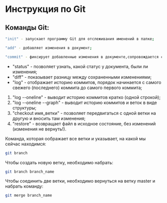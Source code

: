 # Инструкция по Git

## Команды Git:
```sh
"init" - запускает программу Git для отслеживания именений в папке;
```
```sh
"add" - добавляет изменения в документ;
```
```sh
"commit" - фиксирует добавленные изменения в документе,сопровождается сообщением;
 ```

* "status" - позволяет узнать, какой статус у документа, были ли изменения;
* "diff" - показывает разницу между сохраненными изменениями;
* "log" - отображает историю коммитов, порядок начинается с самого свежего (последнего) коммита до самого первого коммита;

1. "log --oneline" - выводит историю коммитов кратко (одной строкой);
2. "log --oneline --graph" - выводит историю коммитов и веток в виде структуры;
3. "checkout имя_ветки" - позволяет передвигаться с одной ветки на другую и вносить там изменения;
4. "restore" - возвращает файл в исходное состояние, без изменений (изменения не вернуть!).

Команда, которая оображает все ветки и указывает, на какой мы сейчас находимся:
```sh
git branch
```
Чтобы создать новую ветку, необходимо набрать:
```sh
git branch branch_name
```
Чтобы соединить две ветки, необходимо вернуться на ветку master и набрать команду:
```sh
git merge branch_name
```
